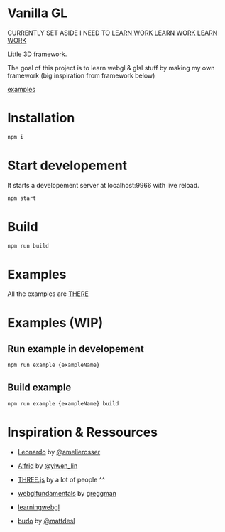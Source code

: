 # Vanilla GL


CURRENTLY SET ASIDE I NEED TO [ LEARN WORK LEARN WORK LEARN WORK ](https://www.youtube.com/watch?v=Qp9psZmAM_Y)


Little 3D framework.

The goal of this project is to learn webgl & glsl stuff by making my own framework (big inspiration from framework below)


[examples](https://jojo.ninja/vanillagl/examples/)

# Installation
```bash
npm i
```

# Start developement

It starts a developement server at localhost:9966 with live reload.

```bash
npm start
```

# Build

```bash
npm run build
```

# Examples

All the examples are [THERE](https://jojo.ninja/vanillagl/examples/)


# Examples (WIP)

## Run example in developement
```bash
npm run example {exampleName}
```

## Build example
```bash
npm run example {exampleName} build
```


# Inspiration & Ressources

*  [Leonardo](https://github.com/amelierosser/leonardo/) by [@amelierosser](https://twitter.com/ixviii_io?lang=en)

*  [Alfrid](https://github.com/yiwenl/Alfrid) by [@yiwen_lin](https://twitter.com/yiwen_lin?lang=en)

*  [THREE.js](https://github.com/mrdoob/three.js/) by a lot of people ^^

* [webglfundamentals](https://webglfundamentals.org/) by [greggman](https://github.com/greggman)

* [learningwebgl](http://learningwebgl.com/blog/?page_id=1217)

* [budo](https://github.com/mattdesl/budo) by [@mattdesl](https://twitter.com/mattdesl?lang=en)
